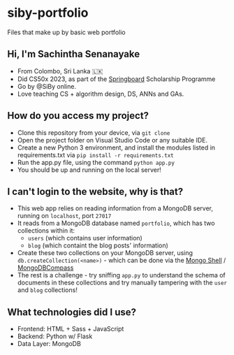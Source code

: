 # siby-portfolio
Files that make up by basic web portfolio

## Hi, I'm Sachintha Senanayake
- From Colombo, Sri Lanka 🇱🇰
- Did CS50x 2023, as part of the [Springboard](https://calcey.com/springboard/) Scholarship Programme 
- Go by @SiBy online.
- Love teaching CS + algorithm design, DS, ANNs and GAs.

## How do you access my project?
- Clone this repository from your device, via `git clone`
- Open the project folder on Visual Studio Code or any suitable IDE.
- Create a new Python 3 environment, and install the modules listed in requirements.txt via `pip install -r requirements.txt`
- Run the app.py file, using the command `python app.py`
- You should be up and running on the local server!

## I can't login to the website, why is that?
- This web app relies on reading information from a MongoDB server, running on `localhost`, port `27017`
- It reads from a MongoDB database named `portfolio`, which has two collections within it:
  - `users` (which contains user information)
  - `blog` (which containt the blog posts' information)
- Create these two collections on your MongoDB server, using `db.createCollection(<name>)` - which can be done via the [Mongo Shell](https://www.mongodb.com/docs/mongodb-shell/) / [MongoDBCompass](https://www.mongodb.com/products/tools/compass)
- The rest is a challenge - try sniffing `app.py` to understand the schema of documents in these collections and try manually tampering with the `user` and `blog` collections!

## What technologies did I use?
- Frontend: HTML + Sass + JavaScript
- Backend: Python w/ Flask
- Data Layer: MongoDB
